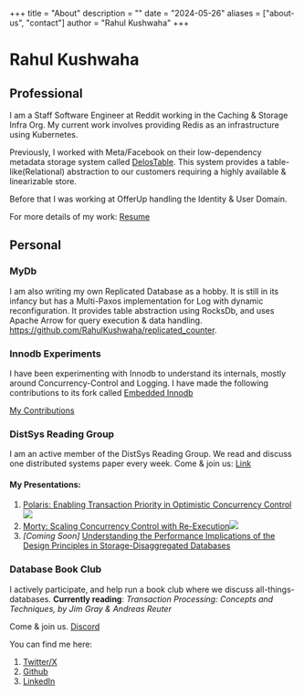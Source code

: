 +++
title = "About"
description = ""
date = "2024-05-26"
aliases = ["about-us", "contact"]
author = "Rahul Kushwaha"
+++

# Rahul Kushwaha

## Professional

I am a Staff Software Engineer at Reddit working in the Caching &
Storage Infra Org.
My current work involves providing Redis as an infrastructure
using Kubernetes.

Previously, I worked with Meta/Facebook on their low-dependency
metadata storage system called [DelosTable](https://engineering.fb.com/2019/06/06/data-center-engineering/delos/). This
system provides a table-like(Relational) abstraction to our
customers requiring a highly available & linearizable store.

Before that I was working at OfferUp handling the Identity & User
Domain.

For more details of my work: [Resume](./Kushwaha_Resume_05_02_2024.pdf)

## Personal
### MyDb
I am also writing my own Replicated Database as a hobby. It is still
in its infancy but has a Multi-Paxos implementation for Log with
dynamic reconfiguration. It provides table abstraction using RocksDb, and
uses Apache Arrow for query execution & data handling.
https://github.com/RahulKushwaha/replicated_counter.

### Innodb Experiments
I have been experimenting with Innodb to understand its internals, mostly around Concurrency-Control and Logging. I 
have made the following contributions to its fork called [Embedded Innodb](https://github.com/sunbains/embedded-innodb)

[My Contributions](https://github.com/sunbains/embedded-innodb/pulls?q=is%3Apr+is%3Aclosed+author%3ARahulKushwaha)

### DistSys Reading Group
I am an active member of the DistSys Reading Group. We read and discuss one distributed systems paper every week.
Come & join us: [Link](https://charap.co/reading-group)

#### My Presentations:
1. [Polaris: Enabling Transaction Priority in Optimistic Concurrency Control](https://pages.cs.wisc.edu/~chenhaoy/publication/polaris/)[![](https://markdown-videos-api.jorgenkh.no/youtube/E9BJF9Tu6n8)](https://www.youtube.com/embed/E9BJF9Tu6n8?si=AqKcty9Pfm7iVMFr)
2. [Morty: Scaling Concurrency Control with Re-Execution](https://www.cs.cornell.edu/lorenzo/papers/Burke23Morty.pdf)[![](https://markdown-videos-api.jorgenkh.no/youtube/49QJSkrMKNc)](https://youtu.be/49QJSkrMKNc?si=yOe6tVt_tLuZ9x1D)
3. *[Coming Soon]* [Understanding the Performance Implications of the Design Principles in Storage-Disaggregated Databases](https://www.cs.purdue.edu/homes/csjgwang/pubs/SIGMOD24_OpenAurora.pdf)

### Database Book Club
I actively participate, and help run a book club where we discuss all-things-databases.
**Currently reading**: *Transaction Processing: Concepts and Techniques, by Jim Gray & Andreas Reuter*

Come & join us. [Discord]( https://databass.dev/discord)

You can find me here:
1. [Twitter/X](https://twitter.com/sloppyquorum)
2. [Github](https://github.com/RahulKushwaha/)
3. [LinkedIn](https://www.linkedin.com/in/rahul-kushwaha-589a0741/)